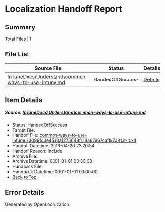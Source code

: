 # <a name='report-top'></a> Localization Handoff Report

## Summary
 Total Files | 1

## File List
 Source File | Status | Details 
 ----------- | ------ | ------- 
 [InTuneDocs\Understand\common-ways-to-use-intune.md](https://github.com/Microsoft/IntuneDocs-pr/blob/0839a9d5fa38154361542f29b8321a9b100ad700/InTuneDocs/Understand/common-ways-to-use-intune.md) | HandedOffSuccess | [Details](#12e5f3e2e7100e2807da84915146a966240e79a31176)

## Item Details
##### <a name='12e5f3e2e7100e2807da84915146a966240e79a31176'></a> Source: [InTuneDocs\Understand\common-ways-to-use-intune.md](https://github.com/Microsoft/IntuneDocs-pr/blob/0839a9d5fa38154361542f29b8321a9b100ad700/InTuneDocs/Understand/common-ways-to-use-intune.md)
* Status: HandedOffSuccess
* Target File: 
* Handoff File: [common-ways-to-use-intune.83099fc3e4530a1275648f414a67e67caff97d81.it-it.xlf](https://github.com/Microsoft/EM.handoff/blob/c229cdcb1baf07684af55eeccc03a19b0fc0170a/ol-handoff/Microsoft/IntuneDocs-pr.it-it/master/common-ways-to-use-intune.83099fc3e4530a1275648f414a67e67caff97d81.it-it.xlf)
* Handoff Datetime: 2016-04-20 23:20:54
* Handoff Reason: Include
* Archive File: 
* Archive Datetime: 0001-01-01 00:00:00
* Handback File: 
* Handback Datetime: 0001-01-01 00:00:00
* [Back to Top](#report-top)


## Error Details

Generated by OpenLocalization.
